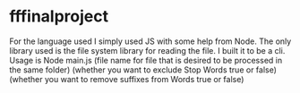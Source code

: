 # fffinalproject

For the language used I simply used JS with some help from Node. The only library used is the file system library for reading the file. I built it to be a cli. 
Usage is  Node main.js (file name for file that is desired to be processed in the same folder) (whether you want to exclude Stop Words true or false) (whether you want to remove suffixes from Words true or false)
